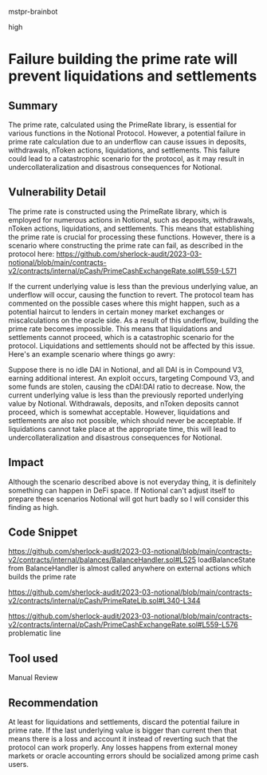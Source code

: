 mstpr-brainbot

high

# Failure building the prime rate will prevent liquidations and settlements

## Summary
The prime rate, calculated using the PrimeRate library, is essential for various functions in the Notional Protocol. However, a potential failure in prime rate calculation due to an underflow can cause issues in deposits, withdrawals, nToken actions, liquidations, and settlements. This failure could lead to a catastrophic scenario for the protocol, as it may result in undercollateralization and disastrous consequences for Notional.
## Vulnerability Detail
The prime rate is constructed using the PrimeRate library, which is employed for numerous actions in Notional, such as deposits, withdrawals, nToken actions, liquidations, and settlements. This means that establishing the prime rate is crucial for processing these functions. However, there is a scenario where constructing the prime rate can fail, as described in the protocol here: https://github.com/sherlock-audit/2023-03-notional/blob/main/contracts-v2/contracts/internal/pCash/PrimeCashExchangeRate.sol#L559-L571

If the current underlying value is less than the previous underlying value, an underflow will occur, causing the function to revert. The protocol team has commented on the possible cases where this might happen, such as a potential haircut to lenders in certain money market exchanges or miscalculations on the oracle side. As a result of this underflow, building the prime rate becomes impossible. This means that liquidations and settlements cannot proceed, which is a catastrophic scenario for the protocol. Liquidations and settlements should not be affected by this issue. Here's an example scenario where things go awry:

Suppose there is no idle DAI in Notional, and all DAI is in Compound V3, earning additional interest. An exploit occurs, targeting Compound V3, and some funds are stolen, causing the cDAI:DAI ratio to decrease. Now, the current underlying value is less than the previously reported underlying value by Notional. Withdrawals, deposits, and nToken deposits cannot proceed, which is somewhat acceptable. However, liquidations and settlements are also not possible, which should never be acceptable. If liquidations cannot take place at the appropriate time, this will lead to undercollateralization and disastrous consequences for Notional.
## Impact
Although the scenario described above is not everyday thing, it is definitely something can happen in DeFi space. If Notional can't adjust itself to prepare these scenarios Notional will got hurt badly so I will consider this finding as high. 
## Code Snippet
https://github.com/sherlock-audit/2023-03-notional/blob/main/contracts-v2/contracts/internal/balances/BalanceHandler.sol#L525
loadBalanceState from BalanceHandler is almost called anywhere on external actions which builds the prime rate 

https://github.com/sherlock-audit/2023-03-notional/blob/main/contracts-v2/contracts/internal/pCash/PrimeRateLib.sol#L340-L344

https://github.com/sherlock-audit/2023-03-notional/blob/main/contracts-v2/contracts/internal/pCash/PrimeCashExchangeRate.sol#L559-L576
problematic line

## Tool used

Manual Review

## Recommendation
At least for liquidations and settlements, discard the potential failure in prime rate. If the last underlying value is bigger than current then that means there is a loss and account it instead of reverting such that the protocol can work properly. Any losses happens from external money markets or oracle accounting errors should be socialized among prime cash users. 